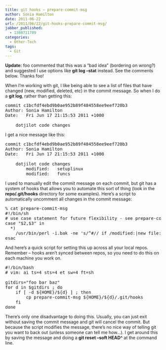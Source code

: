 ```yaml
---
title: git hooks – prepare-commit-msg
author: Sonia Hamilton
date: 2011-06-22
url: /2011/06/22/git-hooks-prepare-commit-msg/
jabber_published:
  - 1308711789
categories:
  - Other-Tech
tags:
  - Git
---
```

**Update:** foo commented that this was a &#8220;bad idea&#8221; (bordering on wrong?) and suggested I use options like **git log &#8211;stat** instead. See the comments below. Thanks foo!

When I&#8217;m working with git, I like being able to see a list of files that have changed (new, modified, deleted, etc) in the commit message. So when I do a **git log**, rather than getting this:

<pre>commit c1bcfdf4ebd9b0ae952b89f484558ee9eef720b3
Author: Sonia Hamilton
Date:   Fri Jun 17 21:15:53 2011 +1000

    dotjilot code changes</pre>

I get a nice message like this:

<pre>commit c1bcfdf4ebd9b0ae952b89f484558ee9eef720b3
Author: Sonia Hamilton
Date:   Fri Jun 17 21:15:53 2011 +1000

    dotjilot code changes
        modified:   setuplinux
        modified:   funcs</pre>

I used to manually edit the commit message on each commit, but git has a system of hooks that allows you to automate this sort of thing (look in the **repo/.git/hooks** directory for some examples). Here&#8217;s a script to automatically uncomment all changes in the commit message:

<pre>% cat prepare-commit-msg
#!/bin/sh
# use case statement for future flexibility - see prepare-commit-msg.sample
case "$2,$3" in
  *)
    /usr/bin/perl -i.bak -ne 's/^#// if /modified:|new file:|deleted:|renamed:/; print' "$1" ;;
esac</pre>

And here&#8217;s a quick script for setting this up across all your local repos. Remember &#8211; hooks aren&#8217;t synced between repos, so you need to do this on each machine you work on.

<pre>#!/bin/bash
# vim: ai ts=4 sts=4 et sw=4 ft=sh

gitdirs="foo bar baz"
for d in $gitdirs ; do
    if [ -d ${HOME}/${d} ] ; then
        cp prepare-commit-msg ${HOME}/${d}/.git/hooks
    fi
done</pre>

There&#8217;s only one disadvantage to doing this. Usually, you can just exit without saving the commit message and git will cancel the commit. But because the script modifies the message, there&#8217;s no nice way of telling git you want to back out (unless someone can tell me how&#8230;). I get around this by saving the message and doing a **git reset &#8211;soft HEAD^** at the command line.
